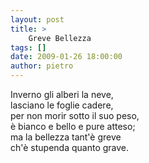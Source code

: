 ```yaml
---
layout: post
title: >
    Greve Bellezza
tags: []
date: 2009-01-26 18:00:00
author: pietro
---
```

Inverno gli alberi la neve,<br/>lasciano le foglie cadere,<br/>per non morir sotto il suo peso,<br/>è bianco e bello e pure atteso;<br/>ma la bellezza tant'è greve<br/>ch'è stupenda quanto grave.
